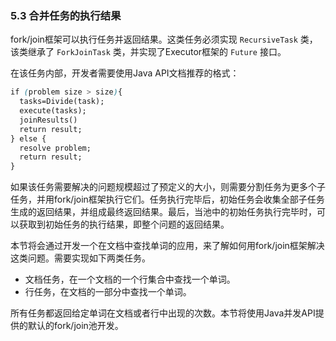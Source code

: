 ### 5.3 合并任务的执行结果

fork/join框架可以执行任务并返回结果。这类任务必须实现 `RecursiveTask` 类，该类继承了 `ForkJoinTask` 类，并实现了Executor框架的 `Future` 接口。

在该任务内部，开发者需要使用Java API文档推荐的格式：

```css
if (problem size > size){
  tasks=Divide(task);
  execute(tasks);
  joinResults()
  return result;
} else {
  resolve problem;
  return result;
}
```

如果该任务需要解决的问题规模超过了预定义的大小，则需要分割任务为更多个子任务，并用fork/join框架执行它们。任务执行完毕后，初始任务会收集全部子任务生成的返回结果，并组成最终返回结果。最后，当池中的初始任务执行完毕时，可以获取到初始任务的执行结果，即整个问题的返回结果。

本节将会通过开发一个在文档中查找单词的应用，来了解如何用fork/join框架解决这类问题。需要实现如下两类任务。

+ 文档任务，在一个文档的一个行集合中查找一个单词。
+ 行任务，在文档的一部分中查找一个单词。

所有任务都返回给定单词在文档或者行中出现的次数。本节将使用Java并发API提供的默认的fork/join池开发。

